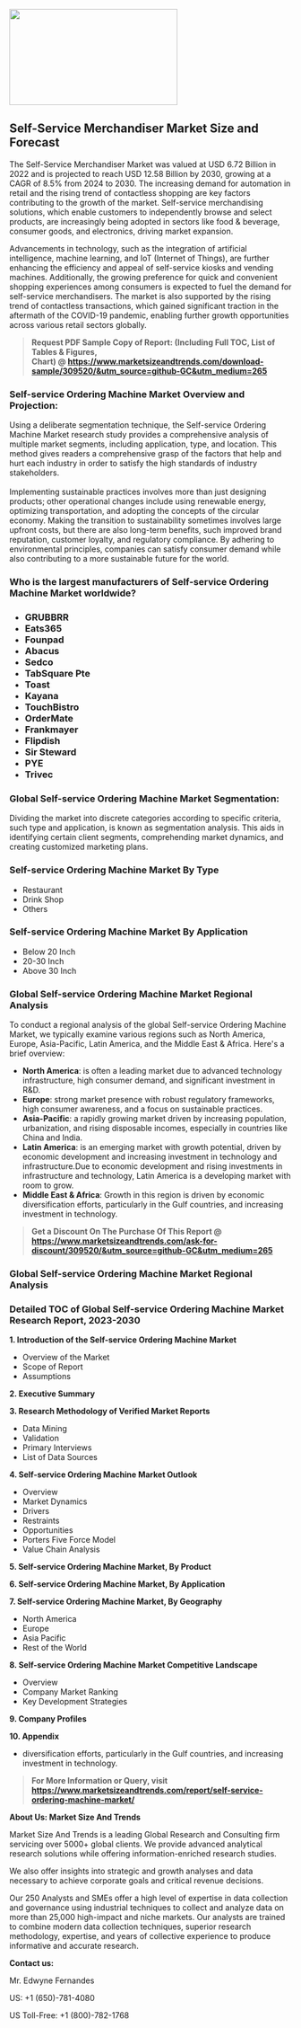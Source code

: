 <p><img class="alignnone size-medium wp-image-20088" src="https://ffe5etoiles.com/wp-content/uploads/2024/12/MST1-300x171.png" alt="" width="300" height="171" /></p><h2>Self-Service Merchandiser Market Size and Forecast</h2><p>The Self-Service Merchandiser Market was valued at USD 6.72 Billion in 2022 and is projected to reach USD 12.58 Billion by 2030, growing at a CAGR of 8.5% from 2024 to 2030. The increasing demand for automation in retail and the rising trend of contactless shopping are key factors contributing to the growth of the market. Self-service merchandising solutions, which enable customers to independently browse and select products, are increasingly being adopted in sectors like food & beverage, consumer goods, and electronics, driving market expansion.</p><p>Advancements in technology, such as the integration of artificial intelligence, machine learning, and IoT (Internet of Things), are further enhancing the efficiency and appeal of self-service kiosks and vending machines. Additionally, the growing preference for quick and convenient shopping experiences among consumers is expected to fuel the demand for self-service merchandisers. The market is also supported by the rising trend of contactless transactions, which gained significant traction in the aftermath of the COVID-19 pandemic, enabling further growth opportunities across various retail sectors globally.</p></p><blockquote id="" class=""><strong>Request PDF Sample Copy of Report: (Including Full TOC, List of Tables &amp; Figures, Chart)&nbsp;@&nbsp;<strong><a href="https://www.marketsizeandtrends.com/download-sample/309520/&utm_source=github-GC&utm_medium=265" target="_blank">https://www.marketsizeandtrends.com/download-sample/309520/&utm_source=github-GC&utm_medium=265</a></strong></strong></blockquote><h3 id="" class="">Self-service Ordering Machine Market&nbsp;Overview and Projection:</h3><p id="" class="">Using a deliberate segmentation technique, the Self-service Ordering Machine Market research study provides a comprehensive analysis of multiple market segments, including application, type, and location. This method gives readers a comprehensive grasp of the factors that help and hurt each industry in order to satisfy the high standards of industry stakeholders. <br /> <br />Implementing sustainable practices involves more than just designing products; other operational changes include using renewable energy, optimizing transportation, and adopting the concepts of the circular economy. Making the transition to sustainability sometimes involves large upfront costs, but there are also long-term benefits, such improved brand reputation, customer loyalty, and regulatory compliance. By adhering to environmental principles, companies can satisfy consumer demand while also contributing to a more sustainable future for the world.</p><h3 id="" class="">Who is the largest manufacturers of&nbsp;Self-service Ordering Machine Market worldwide?</h3><h3 class=""><p><ul><li>GRUBBRR </li><li> Eats365 </li><li> Founpad </li><li> Abacus </li><li> Sedco </li><li> TabSquare Pte </li><li> Toast </li><li> Kayana </li><li> TouchBistro </li><li> OrderMate </li><li> Frankmayer </li><li> Flipdish </li><li> Sir Steward </li><li> PYE </li><li> Trivec</li></ul></p></h3><h3 id="" class="">Global&nbsp;Self-service Ordering Machine Market Segmentation:</h3><p id="" class="">Dividing the market into discrete categories according to specific criteria, such type and application, is known as segmentation analysis. This aids in identifying certain client segments, comprehending market dynamics, and creating customized marketing plans.</p><h3 id="" class="">Self-service Ordering Machine Market&nbsp;By Type</h3><p><p><ul><li>Restaurant</li><li> Drink Shop</li><li> Others</p></li></ul></p></p><h3 id="" class="">Self-service Ordering Machine Market&nbsp;By Application</h3><p class=""><p><ul><li>Below 20 Inch</li><li> 20-30 Inch</li><li> Above 30 Inch</li></ul></p></p><h3 id="" class="">Global Self-service Ordering Machine Market Regional Analysis</h3><p id="" class="">To conduct a regional analysis of the global Self-service Ordering Machine Market, we typically examine various regions such as North America, Europe, Asia-Pacific, Latin America, and the Middle East &amp; Africa. Here's a brief overview:</p><ul><li><strong>North America</strong>: is often a leading market due to advanced technology infrastructure, high consumer demand, and significant investment in R&amp;D.</li><li><strong>Europe</strong>: strong market presence with robust regulatory frameworks, high consumer awareness, and a focus on sustainable practices.</li><li><strong>Asia-Pacific</strong>: a rapidly growing market driven by increasing population, urbanization, and rising disposable incomes, especially in countries like China and India.</li><li><strong>Latin America</strong>: is an emerging market with growth potential, driven by economic development and increasing investment in technology and infrastructure.Due to economic development and rising investments in infrastructure and technology, Latin America is a developing market with room to grow.</li><li><strong>Middle East &amp; Africa</strong>: Growth in this region is driven by economic diversification efforts, particularly in the Gulf countries, and increasing investment in technology.</li></ul><blockquote id="" class=""><strong>Get a Discount On The Purchase Of This Report @ <strong><a href="https://www.marketsizeandtrends.com/ask-for-discount/309520/&utm_source=github-GC&utm_medium=265" target="_blank">https://www.marketsizeandtrends.com/ask-for-discount/309520/&utm_source=github-GC&utm_medium=265</a></strong></strong></blockquote><h3 id="" class="">Global Self-service Ordering Machine Market Regional Analysis</h3><h3 id="" class="">Detailed TOC of Global Self-service Ordering Machine Market Research Report, 2023-2030</h3><p id="" class=""><strong>1. Introduction of the Self-service Ordering Machine Market</strong></p><ul><li>Overview of the Market</li><li>Scope of Report</li><li>Assumptions</li></ul><p id="" class=""><strong>2. Executive Summary</strong></p><p id="" class=""><strong>3. Research Methodology of Verified Market Reports</strong></p><ul><li>Data Mining</li><li>Validation</li><li>Primary Interviews</li><li>List of Data Sources</li></ul><p id="" class=""><strong>4. Self-service Ordering Machine Market Outlook</strong></p><ul><li>Overview</li><li>Market Dynamics</li><li>Drivers</li><li>Restraints</li><li>Opportunities</li><li>Porters Five Force Model</li><li>Value Chain Analysis</li></ul><p id="" class=""><strong>5. Self-service Ordering Machine Market, By Product</strong></p><p id="" class=""><strong>6. Self-service Ordering Machine Market, By Application</strong></p><p id="" class=""><strong>7. Self-service Ordering Machine Market, By Geography</strong></p><ul><li>North America</li><li>Europe</li><li>Asia Pacific</li><li>Rest of the World</li></ul><p id="" class=""><strong>8. Self-service Ordering Machine Market Competitive Landscape</strong></p><ul><li>Overview</li><li>Company Market Ranking</li><li>Key Development Strategies</li></ul><p id="" class=""><strong>9. Company Profiles</strong></p><p id="" class=""><strong>10. Appendix</strong></p><ul><li>diversification efforts, particularly in the Gulf countries, and increasing investment in technology.</li></ul><blockquote id="" class=""><strong>For More Information or Query, visit <strong><strong><a href="https://www.marketsizeandtrends.com/report/self-service-ordering-machine-market/" target="_blank">https://www.marketsizeandtrends.com/report/self-service-ordering-machine-market/</a></strong></strong></strong></blockquote><p id="" class=""><strong>About Us: Market Size And Trends</strong></p><p id="" class="">Market Size And Trends is a leading Global Research and Consulting firm servicing over 5000+ global clients. We provide advanced analytical research solutions while offering information-enriched research studies.</p><p id="" class="">We also offer insights into strategic and growth analyses and data necessary to achieve corporate goals and critical revenue decisions.</p><p id="" class="">Our 250 Analysts and SMEs offer a high level of expertise in data collection and governance using industrial techniques to collect and analyze data on more than 25,000 high-impact and niche markets. Our analysts are trained to combine modern data collection techniques, superior research methodology, expertise, and years of collective experience to produce informative and accurate research.</p><p id="" class=""><strong>Contact us:</strong></p><p id="" class="">Mr. Edwyne Fernandes</p><p id="" class="">US: +1 (650)-781-4080</p><p id="" class="">US Toll-Free: +1 (800)-782-1768</p>
